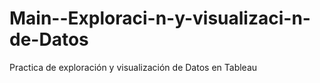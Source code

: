 # Main--Exploraci-n-y-visualizaci-n-de-Datos
Practica de exploración y visualización de Datos en Tableau
